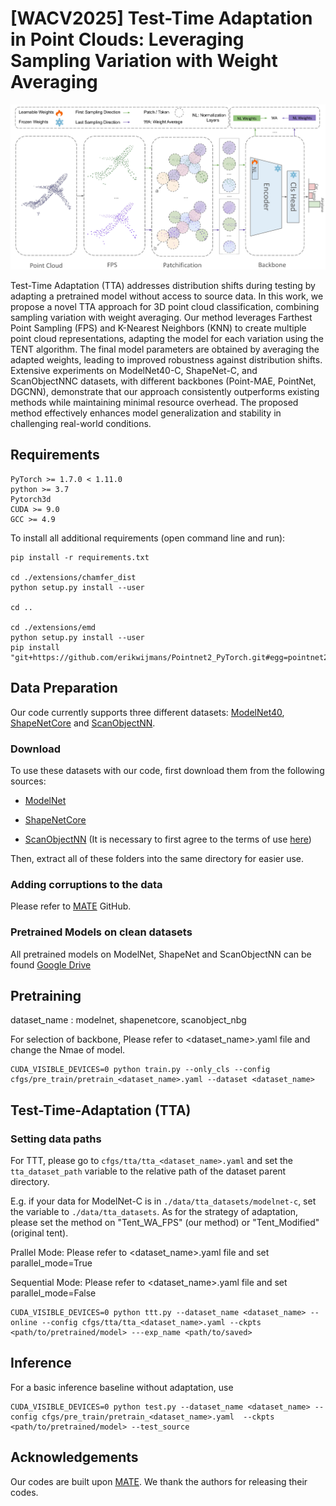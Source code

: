 # [WACV2025] Test-Time Adaptation in Point Clouds: Leveraging Sampling Variation with Weight Averaging

![image](./figures/main_net.png)

Test-Time Adaptation (TTA) addresses distribution shifts during testing by adapting a pretrained model without access to source data. In this work, we propose a novel
TTA approach for 3D point cloud classification, combining sampling variation with weight averaging. Our method leverages Farthest Point Sampling (FPS) and K-Nearest
Neighbors (KNN) to create multiple point cloud representations, adapting the model for each variation using the TENT algorithm. The final model parameters are obtained
by averaging the adapted weights, leading to improved robustness against distribution shifts. Extensive experiments on ModelNet40-C, ShapeNet-C, and ScanObjectNNC datasets, with different backbones (Point-MAE, PointNet, DGCNN), demonstrate that our approach consistently outperforms existing methods while maintaining minimal resource overhead. The proposed method effectively enhances model generalization and stability in challenging real-world conditions.


## Requirements
```
PyTorch >= 1.7.0 < 1.11.0  
python >= 3.7  
Pytorch3d
CUDA >= 9.0  
GCC >= 4.9  
```
To install all additional requirements (open command line and run):
```
pip install -r requirements.txt

cd ./extensions/chamfer_dist
python setup.py install --user

cd ..

cd ./extensions/emd
python setup.py install --user
pip install "git+https://github.com/erikwijmans/Pointnet2_PyTorch.git#egg=pointnet2_ops&subdirectory=pointnet2_ops_lib"
```

## Data Preparation
Our code currently supports three different datasets: [ModelNet40](https://arxiv.org/abs/1406.5670), [ShapeNetCore](https://arxiv.org/abs/1512.03012) and [ScanObjectNN](https://arxiv.org/abs/1908.04616).
  
### Download
To use these datasets with our code, first download them from the following sources:  
- [ModelNet](https://shapenet.cs.stanford.edu/media/modelnet40_normal_resampled.zip) 

- [ShapeNetCore](https://cloud.tsinghua.edu.cn/f/06a3c383dc474179b97d/)

- [ScanObjectNN](https://hkust-vgd.ust.hk/scanobjectnn/h5_files.zip) (It is necessary to first agree to the terms of use [here](https://forms.gle/g29a6qSgjatjb1vZ6))  

Then, extract all of these folders into the same directory for easier use.

### Adding corruptions to the data
Please refer to [MATE](https://github.com/jmiemirza/MATE) GitHub. 

### Pretrained Models on clean datasets
All pretrained models on ModelNet, ShapeNet and ScanObjectNN can be found [Google Drive](https://drive.google.com/drive/folders/1wUH7gInq5OHwNo5c6bOVYMeguwZiEA0B?usp=sharing)



## Pretraining

dataset_name : modelnet, shapenetcore, scanobject_nbg

For selection of backbone, Please refer to <dataset_name>.yaml file and change the Nmae of model.
```
CUDA_VISIBLE_DEVICES=0 python train.py --only_cls --config cfgs/pre_train/pretrain_<dataset_name>.yaml --dataset <dataset_name>
```

## Test-Time-Adaptation (TTA)
### Setting data paths 
For TTT, please go to `cfgs/tta/tta_<dataset_name>.yaml` and set the `tta_dataset_path` variable to the relative path of the dataset parent directory.  

E.g. if your data for ModelNet-C is in `./data/tta_datasets/modelnet-c`, set the variable to `./data/tta_datasets`. As for the strategy of adaptation, please set the method on "Tent_WA_FPS" (our method) or "Tent_Modified" (original tent).

Prallel Mode: Please refer to <dataset_name>.yaml file and set parallel_mode=True

Sequential Mode: Please refer to <dataset_name>.yaml file and set parallel_mode=False
```
CUDA_VISIBLE_DEVICES=0 python ttt.py --dataset_name <dataset_name> --online --config cfgs/tta/tta_<dataset_name>.yaml --ckpts <path/to/pretrained/model> ---exp_name <path/to/saved>
```

## Inference

For a basic inference baseline without adaptation, use
```
CUDA_VISIBLE_DEVICES=0 python test.py --dataset_name <dataset_name> --config cfgs/pre_train/pretrain_<dataset_name>.yaml  --ckpts <path/to/pretrained/model> --test_source
```

## Acknowledgements
Our codes are built upon [MATE](https://github.com/jmiemirza/MATE). We thank the authors for releasing their codes.

